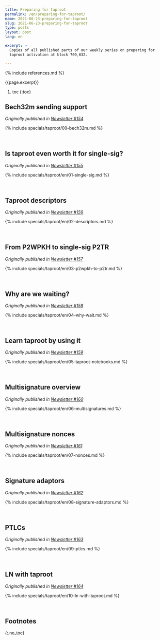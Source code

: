 ```yaml
---
title: Preparing for taproot
permalink: /en/preparing-for-taproot/
name: 2021-06-23-preparing-for-taproot
slug: 2021-06-23-preparing-for-taproot
type: posts
layout: post
lang: en

excerpt: >
  Copies of all published parts of our weekly series on preparing for
  taproot activation at block 709,632.

---
```

<style>
/* put a little extra space between the H2s to maybe help
 * readers understand each of these was originally published independently
 * of the others */
h2:not(:first-of-type) { margin-top: 3em; }
</style>

{% include references.md %}

{{page.excerpt}}

1. toc
{:toc}

## Bech32m sending support

*Originally published in [Newsletter #154](/en/newsletters/2021/06/23/#preparing-for-taproot-1-bech32m-sending-support)*

{% include specials/taproot/00-bech32m.md %}

## Is taproot even worth it for single-sig?

*Originally published in [Newsletter #155](/en/newsletters/2021/06/30/#preparing-for-taproot-2-is-taproot-even-worth-it-for-single-sig)*

{% include specials/taproot/en/01-single-sig.md %}

## Taproot descriptors

*Originally published in [Newsletter #156](/en/newsletters/2021/07/07/#preparing-for-taproot-3-taproot-descriptors)*

{% include specials/taproot/en/02-descriptors.md %}

## From P2WPKH to single-sig P2TR

*Originally published in [Newsletter #157](/en/newsletters/2021/07/14/#preparing-for-taproot-4-from-p2wpkh-to-single-sig-p2tr)*

{% include specials/taproot/en/03-p2wpkh-to-p2tr.md %}

## Why are we waiting?

*Originally published in [Newsletter #158](/en/newsletters/2021/07/21/#preparing-for-taproot-5-why-are-we-waiting)*

{% include specials/taproot/en/04-why-wait.md %}

## Learn taproot by using it

*Originally published in [Newsletter #159](/en/newsletters/2021/07/28/#preparing-for-taproot-6-learn-taproot-by-using-it)*

{% include specials/taproot/en/05-taproot-notebooks.md %}

## Multisignature overview

*Originally published in [Newsletter #160](/en/newsletters/2021/08/04/#preparing-for-taproot-7-multisignatures)*

{% include specials/taproot/en/06-multisignatures.md %}

## Multisignature nonces

*Originally published in [Newsletter #161](/en/newsletters/2021/08/11/#preparing-for-taproot-8-multisignature-nonces)*

{% include specials/taproot/en/07-nonces.md %}

## Signature adaptors

*Originally published in [Newsletter #162](/en/newsletters/2021/08/18/#preparing-for-taproot-9-signature-adaptors)*

{% include specials/taproot/en/08-signature-adaptors.md %}

## PTLCs

*Originally published in [Newsletter #163](/en/newsletters/2021/08/25/#preparing-for-taproot-10-ptlcs)*

{% include specials/taproot/en/09-ptlcs.md %}

## LN with taproot

*Originally published in [Newsletter #164](/en/newsletters/2021/09/01/#preparing-for-taproot-11-ln-with-taproot)*

{% include specials/taproot/en/10-ln-with-taproot.md %}

## Footnotes
{:.no_toc}
